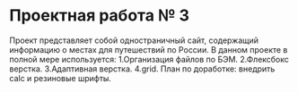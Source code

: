 # Проектная работа № 3
Проект представляет собой одностраничный сайт, содержащий информацию о местах для путешествий по России.
В данном проекте в полной мере используется:
1.Организация файлов по БЭМ.
2.Флексбокс верстка.
3.Адаптивная верстка.
4.grid.
План по доработке: внедрить calс и резиновые шрифты.
